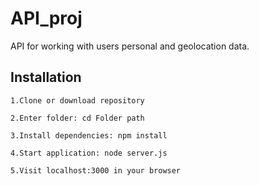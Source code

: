 # API_proj
API for working with users personal and geolocation data.

## Installation
    1.Clone or download repository
    
    2.Enter folder: cd Folder path

    3.Install dependencies: npm install

    4.Start application: node server.js

    5.Visit localhost:3000 in your browser
